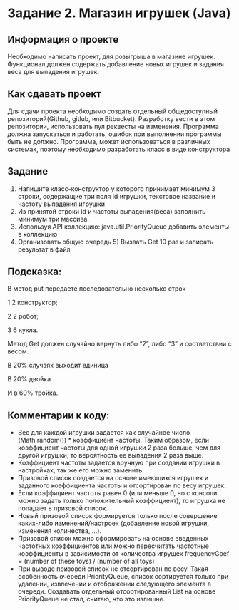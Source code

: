 # Задание 2. Магазин игрушек (Java)

## Информация о проекте
Необходимо написать проект, для розыгрыша в магазине игрушек. Функционал
должен содержать добавление новых игрушек и задания веса для выпадения
игрушек.

## Как сдавать проект
Для сдачи проекта необходимо создать отдельный общедоступный
репозиторий(Github, gitlub, или Bitbucket). Разработку вести в этом
репозитории, использовать пул реквесты на изменения. Программа должна
запускаться и работать, ошибок при выполнении программы быть не должно.
Программа, может использоваться в различных системах, поэтому необходимо
разработать класс в виде конструктора

## Задание
1) Напишите класс-конструктор у которого принимает минимум 3 строки,
   содержащие три поля id игрушки, текстовое название и частоту выпадения
   игрушки
2) Из принятой строки id и частоты выпадения(веса) заполнить минимум три
   массива.
3) Используя API коллекцию: java.util.PriorityQueue добавить элементы в
   коллекцию
4) Организовать общую очередь 5) Вызвать Get 10 раз и записать результат в
   файл

## Подсказка:
   В метод put передаете последовательно несколько строк

   1 2 конструктор;

   2 2 робот;

   3 6 кукла.

   Метод Get должен случайно вернуть либо “2”, либо “3” и соответствии с весом.

   В 20% случаях выходит единица

   В 20% двойка

   И в 60% тройка.

## Комментарии к коду:
* Вес для каждой игрушки задается как случайное число (Math.random()) * коэффициент частоты. 
Таким образом, если коэффициент частоты для одной игрушки 2 раза больше, чем для другой игрушки, то вероятность ее выпадения 2 раза выше.
* Коэффициент частоты задается вручную при создании игрушки в настройках, так же его можно заменить.
* Призовой список создается на основе имеющихся игрушек и заданного коэффициента частоты и отсортирован по весу игрушек.
* Если коэффициент частоты равен 0 (или меньше 0, но с консоли можно задать только положительный коэффициент), то игрушка не попадает в призовой список.
* Новый призовой список формируется только после совершение каких-либо изменений/настроек (добавление новой игрушки, изменения количества, ...).
* Призовой список можно сформировать на основе введенных частотных коэффициентов или 
можно пересчитать частотные коэффициенты в зависимости от количества игрушек frequencyCoef = (number of these toys) / (number of all toys)
* При выводе призовой список не отсортирован по весу. Такая особенность очереди PriorityQueue, 
список сортируется только при удалении, извлечении и отображении следующего элемента в очереди. 
Создавать отдельный отсортированный List на основе PriorityQueue не стал, считаю, что это излишне.

